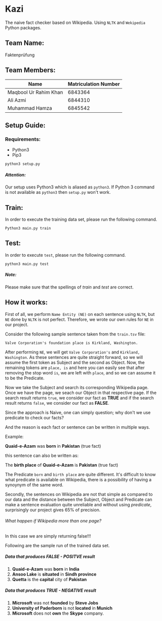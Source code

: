 Kazi
===

The naive fact checker based on Wikipedia. Using `NLTK` and `Wekipedia` Python packages.

## Team Name:

Faktenprüfung

## Team Members:

| Name                  | Matriculation Number |
| --------------------- | -------------------- |
| Maqbool Ur Rahim Khan | 6843364              |
| Ali Azmi              | 6844310              |
| Muhammad Hamza        | 6845542              |

## Setup Guide:

### Requirements:

* Python3
* Pip3 

```
python3 setup.py
```

##### Attention:

Our setup uses Python3 which is aliased as `python3`. If Python 3 command is not available as `python3` then `setup.py` won't work. 

## Train:

In order to execute the training data set, please run the following command.

```
Python3 main.py train
```

## Test:

In order to execute `test`, please run the following command.

```
python3 main.py test
```

##### Note:

Please make sure that the spellings of *train* and *test* are correct.

## How it works:

First of all, we perform `Name Entity (NE)` on each sentence using `NLTK`, but `NE` done by `NLTK` is not perfect. Therefore, we wrote our own rules for `NE` in our project.

Consider the following sample sentence taken from the `train.tsv` file:

```
Valve Corporation's foundation place is Kirkland, Washington.
```

After performing `NE`, we will get `Valve Corporation's` and `Kirkland, Washington`. As these sentences are quite straight forward,  so we will assume the first token as Subject and the second as Object. Now, the remaining tokens are `place, is` and here you can easily see that after removing the stop word `is`, we are left with `place`, and so we can assume it to be the Predicate.

Now we take the Subject and search its corresponding Wikipedia page. Once we have the page, we seach our Object in that respective page. If the search result returns `true`, we consider our fact as **TRUE** and if the search result returns `false`, we consider our fact as **FALSE**.

Since the approach is Naive, one can simply question; why don't we use predicate to check our facts?

And the reason is each fact or sentence can be written in multiple ways.

Example:

**Quaid-e-Azam** was **born** in **Pakistan**  (true fact)

this sentence can also be written as:

The **birth place** of **Quaid-e-Azam** is **Pakistan** (true fact)

The Predicate `born` and `birth place` are quite different. It's difficult to know what predicate is available on Wikipedia, there is a possibility of having a synoynym of the same word. 

Secondly, the sentences on Wikipedia are not that simple as compared to our data and the distance between the Subject, Object and Predicate can make a sentence evaluation quite unreliable and without using *predicate*, surprisingly our project gives 65% of precision.

###### What happen if Wikipedia more than one page?

In this case we are simply returning false!!!



Following are the sample run of the trained data set.

##### Data that produces FALSE - POSITVE result

1. **Quaid-e-Azam** was **born** in **India**
2. **Ansoo Lake** is **situated** in **Sindh province**
3. **Quetta** is the **capital** city of **Pakistan**

##### Data that produces TRUE - NEGATIVE result

1. **Microsoft** was not **founded** by **Steve Jobs**
2. **University of Paderborn** is not **located** in **Munich**
3. **Microsoft** does not **own** the **Skype** company.
